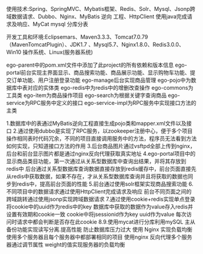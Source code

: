 使用技术:Spring、SpringMVC、Mybatis框架、Redis、Solr、Mysql、Jsonp跨域数据请求、Dubbo、Nginx、MyBatis 逆向 工程、HttpClient 使用java完成请求及响应、MyCat mysql 分库分表 

开发工具和环境:Eclipsemars、Maven3.3.3、Tomcat7.0.79（MavenTomcatPlugin）、JDK1.7 、Mysql5.7、Nginx1.8.0、Redis3.0.0、Win10 操作系统、Linux(服务器系统)

ego-parent中的pom.xml文件中添加了此project的所有依赖和版本信息
ego-portal前台实现主界面显示、商品搜索功能、商品展示功能、显示购物车功能、提交订单功能、用户注册登录功能 
ego-manage后台实现商品管理 
ego-pojo中为数据库中表对应的实体类
ego-redis中为redis中的增删改查操作
ego-commons为工具类
ego-item为商品操作项目
ego-search为根据关键字查询商品
ego-service为RPC服务中定义的接口
ego-service-impl为RPC服务中实现接口方法的主类

1.数据库中的表通过MyBatis逆向工程直接生成pojo类和mapper.xml文件以及接口 
2.通过使用dubbo是实现了RPC服务，以zookeeper注册中心，便于多个项目操作相同表时代码冗余，不同的项目直接调用服务中的方法，程序员无法看到方法如何实现，只知道接口方法的作用 
3.后台商品图片通过vsftpd全部上传到nginx，后台和前台显示图片都是通过nginx反向代理获取真实地址 
4.ego-portal项目中的显示商品类目功能，第一次通过从关系型数据库中查询出结果，并将其存放到redis中   后台通过关系型数据库查询数据直接存放到redis缓存中，前台页面直接先从redis中获取数据，如果不存在，才从关系型数据库查询并且将获取的数据也同步到redis中，提高前台页面的性能 
5.前台通过使用solr框架实现商品搜索功能 
6.不同项目中的数据请求通过使用HttpClient完成请求及响应 前台不同页面之间的跨域跳转通过使用jsonp实现跨域数据请求
7.通过使用cookie+redis实现单点登录 将cookie中的uuid作为redis中的key 数据库中获取的数据作为value存入redis并设置有效期和cookie一致  cookie中将jsessionid作为key  uuid作为value 每次访问时请求中都会判断是否存在此cookie
8.9.使用mycat进行分库利用mySQL 主从备份功能实现读写分离.提高性能 防止数据库压力过大 使用 Nginx 实现负载均衡 使用多个服务器且每个服务器中都部署相同的项目 使用nginx 反向代理多个服务器通过调节属性 weight的值实现服务器的负载均衡
